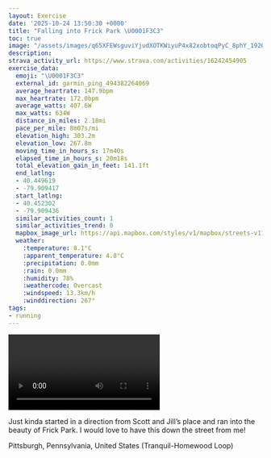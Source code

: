 ```yaml
---
layout: Exercise
date: '2025-10-24 13:50:30 +0000'
title: "Falling into Frick Park \U0001F3C3"
toc: true
image: "/assets/images/q65XFEWsguviYjudXOTKWiyuP4x82xobtoqPyC_8phY_1920x1080.jpg.jpeg"
description:
strava_activity_url: https://www.strava.com/activities/16242454905
exercise_data:
  emoji: "\U0001F3C3"
  external_id: garmin_ping_494382264069
  average_heartrate: 147.9bpm
  max_heartrate: 172.0bpm
  average_watts: 407.6W
  max_watts: 634W
  distance_in_miles: 2.18mi
  pace_per_mile: 8m07s/mi
  elevation_high: 303.2m
  elevation_low: 267.8m
  moving_time_in_hours_s: 17m40s
  elapsed_time_in_hours_s: 20m18s
  total_elevation_gain_in_feet: 141.1ft
  end_latlng:
  - 40.449619
  - -79.909417
  start_latlng:
  - 40.452302
  - -79.909436
  similar_activities_count: 1
  similar_activities_trend: 0
  mapbox_image_url: https://api.mapbox.com/styles/v1/mapbox/streets-v11/static/path-5+787af2-1.0(gm%7BuFjfvfNNLZNzBrAtBxAH%40%40Cj%40mCXs%40T%7D%40%40e%40P%7D%40Vm%40Fa%40FQZWFKf%40uBJu%40To%40b%40iBD_%40lC_LPe%40VSTm%40d%40MHE%3FTGb%40%3F%5CJ%60%40b%40p%40LDN%3Fn%40GHMBO%40m%40JcAFSdAqC%60%40i%40TQb%40Kr%40AVFn%40DRFt%40%40p%40GZIpAOr%40Kj%40WZIn%40_%40pAy%40p%40g%40PIh%40c%40r%40%5DBE%40KEC%5DGQGc%40E%5DJm%40%5E%7B%40r%40Y%60%40QTa%40TYJSB%7B%40Iu%40Ba%40Pi%40Vw%40NSAKEOMWMWa%40Wy%40USUGQKC%40DDL%40BDq%40~%40oAdA_%40Ta%40b%40m%40%5CYV%5Dz%40Ob%40Gl%40I%5CSR%5DJK%5Ea%40%5EOd%40Kb%40y%40tCw%40xDo%40bC%5BdBk%40%7CB),pin-s-s+e5b22e(-79.90902,40.45028),pin-s-f+89ae00(-79.90736,40.447759999999974)/auto/800x800?access_token=pk.eyJ1Ijoiam9zaGJlY2ttYW4iLCJhIjoiY205eWR2aDd1MWZ6djJrbXc4a3M0bWZleiJ9.XiG9OWkNcZk2QzjJbxLB4A
  weather:
    :temperature: 8.1°C
    :apparent_temperature: 4.8°C
    :precipitation: 0.0mm
    :rain: 0.0mm
    :humidity: 78%
    :weathercode: Overcast
    :windspeed: 13.3km/h
    :winddirection: 267°
tags:
- running
---
```


<video controls src="/assets/videos/q65XFEWsguviYjudXOTKWiyuP4x82xobtoqPyC_8phY.mp4"></video>

Just kinda started in a direction from Scott and Jill’s place and ran into the beauty of Frick Park. I would love to have this down the street from me!

Pittsburgh, Pennsylvania, United States (Tranquil-Homewood Loop)
